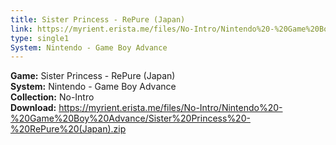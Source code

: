 ```yaml
---
title: Sister Princess - RePure (Japan)
link: https://myrient.erista.me/files/No-Intro/Nintendo%20-%20Game%20Boy%20Advance/Sister%20Princess%20-%20RePure%20(Japan).zip
type: single1
System: Nintendo - Game Boy Advance
---
```

<b>Game:</b> Sister Princess - RePure (Japan)<br>
<b>System:</b> Nintendo - Game Boy Advance<br>
<b>Collection:</b> No-Intro<br>
<b>Download:</b> https://myrient.erista.me/files/No-Intro/Nintendo%20-%20Game%20Boy%20Advance/Sister%20Princess%20-%20RePure%20(Japan).zip